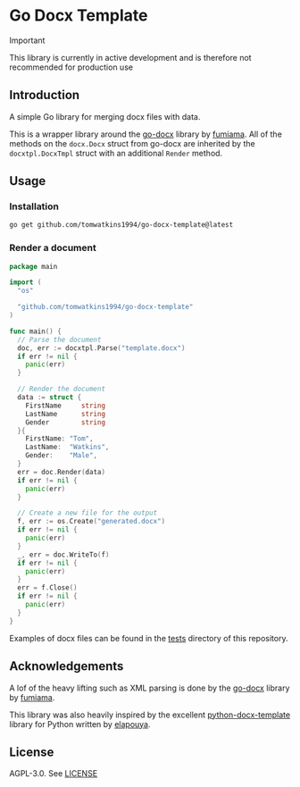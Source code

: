# Go Docx Template

> [!IMPORTANT] 
> This library is currently in active development and is therefore not recommended for production use

## Introduction

A simple Go library for merging docx files with data.

This is a wrapper library around the [go-docx](https://github.com/fumiama/go-docx) library by [fumiama](https://github.com/fumiama). All of the methods on the `docx.Docx` struct from go-docx are inherited by the `docxtpl.DocxTmpl` struct with an additional `Render` method.

## Usage

### Installation

```sh
go get github.com/tomwatkins1994/go-docx-template@latest 
```

### Render a document 

```go
package main

import (
  "os"

  "github.com/tomwatkins1994/go-docx-template"
)

func main() {
  // Parse the document
  doc, err := docxtpl.Parse("template.docx")
  if err != nil {
    panic(err)
  }

  // Render the document
  data := struct {
    FirstName     string
    LastName      string
    Gender        string
  }{
    FirstName: "Tom",
    LastName:  "Watkins",
    Gender:    "Male",
  }
  err = doc.Render(data)
  if err != nil {
    panic(err)
  }

  // Create a new file for the output
  f, err := os.Create("generated.docx")
  if err != nil {
    panic(err)
  }
  _, err = doc.WriteTo(f)
  if err != nil {
    panic(err)
  }
  err = f.Close()
  if err != nil {
    panic(err)
  }
}
```
Examples of docx files can be found in the [tests](https://github.com/tomwatkins1994/go-docx-template/tree/main/test_templates) directory of this repository.

## Acknowledgements

A lof of the heavy lifting such as XML parsing is done by the [go-docx](https://github.com/fumiama/go-docx) library by [fumiama](https://github.com/fumiama).

This library was also heavily inspired by the excellent [python-docx-template](https://github.com/elapouya/python-docx-template) library for Python written by [elapouya](https://github.com/elapouya).

## License

AGPL-3.0. See [LICENSE](LICENSE)
